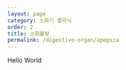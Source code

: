 ```yaml
---
layout: page
category: 소화기 클리닉
order: 2
title: 소화불량
permalink: /digestive-organ/apepsia
---
```


Hello World
